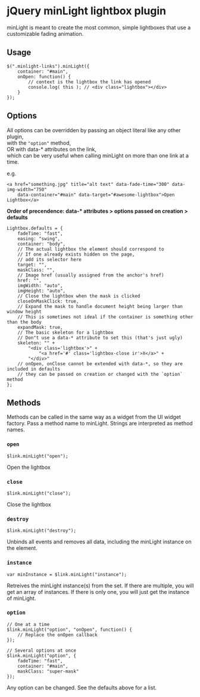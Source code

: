 # jQuery minLight lightbox plugin

minLight is meant to create the most common, simple lightboxes that use a customizable fading animation.


## Usage

	$(".minlight-links").minLight({
		container: "#main",
		onOpen: function() {
			// context is the lightbox the link has opened
			console.log( this ); // <div class="lightbox"></div>
		}
	});


## Options

All options can be overridden by passing an object literal like any other plugin,<br>
with the `"option"` method,<br>
OR with data-* attributes on the link,<br>
which can be very useful when calling minLight on more than one link at a time.

e.g.

	<a href="something.jpg" title="alt text" data-fade-time="300" data-img-width="750"
		data-container="#main" data-target="#awesome-lightbox">Open Lightbox</a>

__Order of precendence: data-* attributes > options passed on creation > defaults__

	Lightbox.defaults = {
		fadeTime: "fast",
		easing: "swing",
		container: "body",
		// The actual lightbox the element should correspond to
		// If one already exists hidden on the page,
		// add its selector here
		target: "",
		maskClass: "",
		// Image href (usually assigned from the anchor's href)
		href: "",
		imgWidth: "auto",
		imgHeight: "auto",
		// Close the lightbox when the mask is clicked
		closeOnMaskClick: true,
		// Expand the mask to handle document height being larger than window height
		// This is sometimes not ideal if the container is something other than the body
		expandMask: true,
		// The basic skeleton for a lightbox
		// Don"t use a data-* attribute to set this (that's just ugly)
		skeleton: "" +
			"<div class='lightbox'>" +
				"<a href='#' class='lightbox-close ir'>X</a>" +
			"</div>"
		// onOpen, onClose cannot be extended with data-*, so they are included in defaults
		// they can be passed on creation or changed with the `option` method
	};

## Methods

Methods can be called in the same way as a widget from the UI widget factory. Pass a method name to minLight. Strings are interpreted as method names.

### `open`

	$link.minLight("open");

Open the lightbox

### `close`

	$link.minLight("close");

Close the lightbox

### `destroy`

	$link.minLight("destroy");

Unbinds all events and removes all data, including the minLight instance on the element.

### `instance`

	var minInstance = $link.minLight("instance");

Retreives the minLight instance(s) from the set. If there are multiple, you will get an array of instances. If there is only one, you will just get the instance of minLight.

### `option`

	// One at a time
	$link.minLight("option", "onOpen", function() {
		// Replace the onOpen callback
	});

	// Several options at once
	$link.minLight("option", {
		fadeTime: "fast",
		container: "#main",
		maskClass: "super-mask"
	});

Any option can be changed. See the defaults above for a list.
